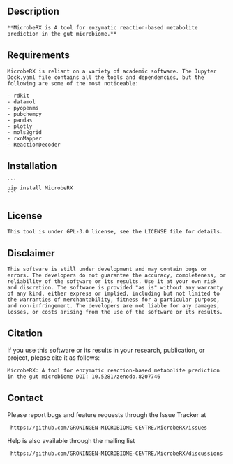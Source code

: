 ## Description

	**MicrobeRX is A tool for enzymatic reaction-based metabolite prediction in the gut microbiome.**

## Requirements

	MicrobeRX is reliant on a variety of academic software. The Jupyter Dock.yaml file contains all the tools and dependencies, but the following are some of the most noticeable:

	- rdkit
	- datamol
	- pyopenms
	- pubchempy
	- pandas
	- plotly
	- mols2grid
	- rxnMapper
	- ReactionDecoder

## Installation 
	```
	pip install MicrobeRX
	```

## License
	This tool is under GPL-3.0 license, see the LICENSE file for details.

## Disclaimer 

	This software is still under development and may contain bugs or errors. The developers do not guarantee the accuracy, completeness, or reliability of the software or its results. Use it at your own risk and discretion. The software is provided "as is" without any warranty of any kind, either express or implied, including but not limited to the warranties of merchantability, fitness for a particular purpose, and non-infringement. The developers are not liable for any damages, losses, or costs arising from the use of the software or its results.

## Citation

If you use this software or its results in your research, publication, or project, please cite it as follows:

	MicrobeRX: A tool for enzymatic reaction-based metabolite prediction in the gut microbiome DOI: 10.5281/zenodo.8207746
## Contact 
Please report bugs and feature requests through the Issue Tracker at

     https://github.com/GRONINGEN-MICROBIOME-CENTRE/MicrobeRX/issues

Help is also available through the mailing list

     https://github.com/GRONINGEN-MICROBIOME-CENTRE/MicrobeRX/discussions